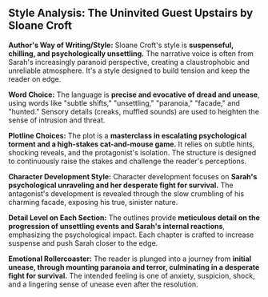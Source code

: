 ## Style Analysis: The Uninvited Guest Upstairs by Sloane Croft

**Author's Way of Writing/Style:** Sloane Croft's style is **suspenseful, chilling, and psychologically unsettling.** The narrative voice is often from Sarah's increasingly paranoid perspective, creating a claustrophobic and unreliable atmosphere. It's a style designed to build tension and keep the reader on edge.

**Word Choice:** The language is **precise and evocative of dread and unease**, using words like "subtle shifts," "unsettling," "paranoia," "facade," and "hunted." Sensory details (creaks, muffled sounds) are used to heighten the sense of intrusion and threat.

**Plotline Choices:** The plot is a **masterclass in escalating psychological torment and a high-stakes cat-and-mouse game.** It relies on subtle hints, shocking reveals, and the protagonist's isolation. The structure is designed to continuously raise the stakes and challenge the reader's perceptions.

**Character Development Style:** Character development focuses on **Sarah's psychological unraveling and her desperate fight for survival.** The antagonist's development is revealed through the slow crumbling of his charming facade, exposing his true, sinister nature.

**Detail Level on Each Section:** The outlines provide **meticulous detail on the progression of unsettling events and Sarah's internal reactions**, emphasizing the psychological impact. Each chapter is crafted to increase suspense and push Sarah closer to the edge.

**Emotional Rollercoaster:** The reader is plunged into a journey from **initial unease, through mounting paranoia and terror, culminating in a desperate fight for survival.** The intended feeling is one of anxiety, suspicion, shock, and a lingering sense of unease even after the resolution.